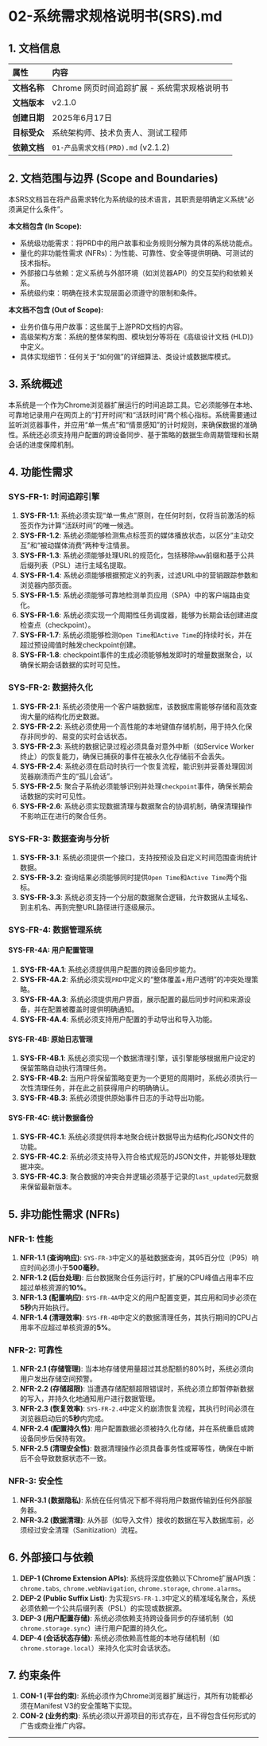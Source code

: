 # 02-系统需求规格说明书(SRS).md

## 1. 文档信息

| 属性 | 内容 |
| :--- | :--- |
| **文档名称** | Chrome 网页时间追踪扩展 - 系统需求规格说明书 |
| **文档版本** | v2.1.0 |
| **创建日期** | 2025年6月17日 |
| **目标受众** | 系统架构师、技术负责人、测试工程师 |
| **依赖文档** | `01-产品需求文档(PRD).md` (v2.1.2) |

## 2. 文档范围与边界 (Scope and Boundaries)

本SRS文档旨在将产品需求转化为系统级的技术语言，其职责是明确定义系统“必须满足什么条件”。

**本文档包含 (In Scope):**
*   系统级功能需求：将PRD中的用户故事和业务规则分解为具体的系统功能点。
*   量化的非功能性需求 (NFRs)：为性能、可靠性、安全等提供明确、可测试的技术指标。
*   外部接口与依赖：定义系统与外部环境（如浏览器API）的交互契约和依赖关系。
*   系统级约束：明确在技术实现层面必须遵守的限制和条件。

**本文档不包含 (Out of Scope):**
*   业务价值与用户故事：这些属于上游PRD文档的内容。
*   高级架构方案：系统的整体架构图、模块划分等将在《高级设计文档 (HLD)》中定义。
*   具体实现细节：任何关于“如何做”的详细算法、类设计或数据库模式。

## 3. 系统概述
本系统是一个作为Chrome浏览器扩展运行的时间追踪工具。它必须能够在本地、可靠地记录用户在网页上的“打开时间”和“活跃时间”两个核心指标。系统需要通过监听浏览器事件，并应用“单一焦点”和“情景感知”的计时规则，来确保数据的准确性。系统还必须支持用户配置的跨设备同步、基于策略的数据生命周期管理和长期会话的进度保障机制。

## 4. 功能性需求

### SYS-FR-1: 时间追踪引擎
1.  **SYS-FR-1.1**: 系统必须实现“单一焦点”原则，在任何时刻，仅将当前激活的标签页作为计算“活跃时间”的唯一候选。
2.  **SYS-FR-1.2**: 系统必须能够检测焦点标签页的媒体播放状态，以区分“主动交互”和“被动媒体消费”两种专注情景。
3.  **SYS-FR-1.3**: 系统必须能够处理URL的规范化，包括移除`www`前缀和基于公共后缀列表（PSL）进行主域名提取。
4.  **SYS-FR-1.4**: 系统必须能够根据预定义的列表，过滤URL中的营销跟踪参数和浏览器内部页面。
5.  **SYS-FR-1.5**: 系统必须能够可靠地检测单页应用（SPA）中的客户端路由变化。
6.  **SYS-FR-1.6**: 系统必须实现一个周期性任务调度器，能够为长期会话创建进度检查点（checkpoint）。
7.  **SYS-FR-1.7**: 系统必须能够检测`Open Time`和`Active Time`的持续时长，并在超过预设阈值时触发checkpoint创建。
8.  **SYS-FR-1.8**: checkpoint事件的生成必须能够触发即时的增量数据聚合，以确保长期会话数据的实时可见性。

### SYS-FR-2: 数据持久化
1.  **SYS-FR-2.1**: 系统必须使用一个客户端数据库，该数据库需能够存储和高效查询大量的结构化历史数据。
2.  **SYS-FR-2.2**: 系统必须使用一个高性能的本地键值存储机制，用于持久化保存非同步的、易变的实时会话状态。
3.  **SYS-FR-2.3**: 系统的数据记录过程必须具备对意外中断（如Service Worker终止）的恢复能力，确保已捕获的事件在被永久化存储前不会丢失。
4.  **SYS-FR-2.4**: 系统必须在启动时执行一个恢复流程，能识别并妥善处理因浏览器崩溃而产生的“孤儿会话”。
5.  **SYS-FR-2.5**: 聚合子系统必须能够识别并处理`checkpoint`事件，确保长期会话数据的实时可见性。
6.  **SYS-FR-2.6**: 系统必须实现数据清理与数据聚合的协调机制，确保清理操作不影响正在进行的聚合任务。

### SYS-FR-3: 数据查询与分析
1.  **SYS-FR-3.1**: 系统必须提供一个接口，支持按预设及自定义时间范围查询统计数据。
2.  **SYS-FR-3.2**: 查询结果必须能够同时提供`Open Time`和`Active Time`两个指标。
3.  **SYS-FR-3.3**: 系统必须支持一个分层的数据聚合逻辑，允许数据从主域名、到主机名、再到完整URL路径进行逐级展示。

### SYS-FR-4: 数据管理系统
#### SYS-FR-4A: 用户配置管理
1.  **SYS-FR-4A.1**: 系统必须提供用户配置的跨设备同步能力。
2.  **SYS-FR-4A.2**: 系统必须实现`PRD`中定义的“整体覆盖+用户透明”的冲突处理策略。
3.  **SYS-FR-4A.3**: 系统必须提供用户界面，展示配置的最后同步时间和来源设备，并在配置被覆盖时提供明确通知。
4.  **SYS-FR-4A.4**: 系统必须支持用户配置的手动导出和导入功能。

#### SYS-FR-4B: 原始日志管理
1.  **SYS-FR-4B.1**: 系统必须实现一个数据清理引擎，该引擎能够根据用户设定的保留策略自动执行清理任务。
2.  **SYS-FR-4B.2**: 当用户将保留策略变更为一个更短的周期时，系统必须执行一次性清理任务，并在此之前获得用户的明确确认。
3.  **SYS-FR-4B.3**: 系统必须提供原始事件日志的手动导出功能。

#### SYS-FR-4C: 统计数据备份
1.  **SYS-FR-4C.1**: 系统必须提供将本地聚合统计数据导出为结构化JSON文件的功能。
2.  **SYS-FR-4C.2**: 系统必须支持导入符合格式规范的JSON文件，并能够处理数据冲突。
3.  **SYS-FR-4C.3**: 聚合数据的冲突合并逻辑必须基于记录的`last_updated`元数据来保留最新版本。

## 5. 非功能性需求 (NFRs)

### NFR-1: 性能
1.  **NFR-1.1 (查询响应)**: `SYS-FR-3`中定义的基础数据查询，其95百分位（P95）响应时间必须小于**500毫秒**。
2.  **NFR-1.2 (后台处理)**: 后台数据聚合任务运行时，扩展的CPU峰值占用率不应超过单核资源的**10%**。
3.  **NFR-1.3 (配置响应)**: `SYS-FR-4A`中定义的用户配置变更，其应用和同步必须在**5秒**内开始执行。
4.  **NFR-1.4 (清理效率)**: `SYS-FR-4B`中定义的数据清理任务，其执行期间的CPU占用率不应超过单核资源的**5%**。

### NFR-2: 可靠性
1.  **NFR-2.1 (存储管理)**: 当本地存储使用量超过其总配额的80%时，系统必须向用户发出存储空间预警。
2.  **NFR-2.2 (存储超限)**: 当遭遇存储配额超限错误时，系统必须立即暂停新数据的写入，并持久化地通知用户进行数据管理。
3.  **NFR-2.3 (恢复效率)**: `SYS-FR-2.4`中定义的崩溃恢复流程，其执行时间必须在浏览器启动后的**5秒**内完成。
4.  **NFR-2.4 (配置持久性)**: 用户配置数据必须被持久化存储，并在系统重启或跨设备同步后保持有效。
5.  **NFR-2.5 (清理安全性)**: 数据清理操作必须具备事务性或幂等性，确保在中断后不会导致数据状态不一致。

### NFR-3: 安全性
1.  **NFR-3.1 (数据隐私)**: 系统在任何情况下都不得将用户数据传输到任何外部服务器。
2.  **NFR-3.2 (数据清理)**: 从外部（如导入文件）接收的数据在写入数据库前，必须经过安全清理（Sanitization）流程。

## 6. 外部接口与依赖
1.  **DEP-1 (Chrome Extension APIs)**: 系统将深度依赖以下Chrome扩展API族：`chrome.tabs`, `chrome.webNavigation`, `chrome.storage`, `chrome.alarms`。
2.  **DEP-2 (Public Suffix List)**: 为实现`SYS-FR-1.3`中定义的精准域名聚合，系统必须依赖一个公共后缀列表（PSL）的实现或数据源。
3.  **DEP-3 (用户配置存储)**: 系统必须依赖支持跨设备同步的存储机制（如`chrome.storage.sync`）进行用户配置的持久化。
4.  **DEP-4 (会话状态存储)**: 系统必须依赖高性能的本地存储机制（如`chrome.storage.local`）来持久化实时会话状态。

## 7. 约束条件
1.  **CON-1 (平台约束)**: 系统必须作为Chrome浏览器扩展运行，其所有功能都必须在Manifest V3的安全策略下实现。
2.  **CON-2 (业务约束)**: 系统必须以开源项目的形式存在，且不得包含任何形式的广告或商业推广内容。

---
